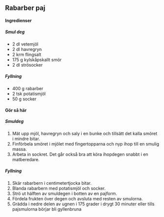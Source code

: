 ## Rabarber paj

#### Ingredienser

##### Smul deg
* 2 dl vetemjöl
* 2 dl havregryn
* 2 krm flingsalt
* 175 g kylskåpskallt smör
* 2 dl strösocker

##### Fyllning
* 400 g rabarber
* 2 tsk potatismjöl
* 50 g socker

#### Gör så här
##### Smuldeg
1. Mät upp mjöl, havregryn och saly i en bunke och tillsätt det kalla smöret i mindre bitar.
2. Finförbela smöret i mjölet med fingertopparna och nyp ihop till en smulig massa. 
3. Arbeta in sockret. Det går också bra att köra ihopdegen snabbt i en matberedare.

##### Fyllning
1. Skär rabarbern i centimetertjocka bitar.
2. Blanda rabarbern med potatismjöl och socker.
3. Strö ut hälften av smuldegen i botten av en pajform.
4. Fördela frukten över degen och avsluta med resten av smulorna.
5. Grädda i nedre delen av ugnen i 175 grader i drygt 30 minuter eller tills pajsmulorna börjar bli gyllenbruna
